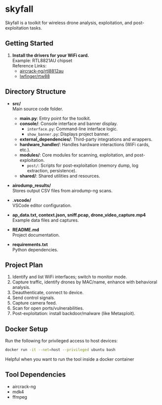 # skyfall

Skyfall is a toolkit for wireless drone analysis, exploitation, and post-exploitation tasks.

## Getting Started

1. **Install the drivers for your WiFi card.**  
   Example: RTL8821AU chipset  
   Reference Links:  
   - [aircrack-ng/rtl8812au](https://github.com/aircrack-ng/rtl8812au?tab=readme-ov-file)  
   - [lwfinger/rtw88](https://github.com/lwfinger/rtw88)

## Directory Structure

- **src/**  
  Main source code folder.
  - **main.py**: Entry point for the toolkit.
  - **console/**: Console interface and banner display.
    - `interface.py`: Command-line interface logic.
    - `show_banner.py`: Displays project banner.
  - **external_dependencies/**: Third-party integrations and wrappers.
  - **hardware_handler/**: Handles hardware interactions (WiFi cards, etc.).
  - **modules/**: Core modules for scanning, exploitation, and post-exploitation.
    - `post/`: Scripts for post-exploitation (memory dump, log extraction, persistence).
  - **shared/**: Shared utilities and resources.

- **airodump_results/**  
  Stores output CSV files from airodump-ng scans.

- **.vscode/**  
  VSCode editor configuration.

- **ap_data.txt, context.json, sniff.pcap, drone_video_capture.mp4**  
  Example data files and captures.

- **README.md**  
  Project documentation.

- **requirements.txt**  
  Python dependencies.

## Project Plan

1. Identify and list WiFi interfaces; switch to monitor mode.
2. Capture traffic, identify drones by MAC/name, enhance with behavioral analysis.
3. Deauthenticate, connect to device.
4. Send control signals.
5. Capture camera feed.
6. Scan for open ports/vulnerabilities.
7. Post-exploitation: install backdoor/malware (like Metasploit).

## Docker Setup

Run the following for privileged access to host devices:
```sh
docker run -it --net=host --privileged ubuntu bash
```
Helpful when you want to run the tool inside a docker container

## Tool Dependencies

- aircrack-ng
- mdk4
- ffmpeg
